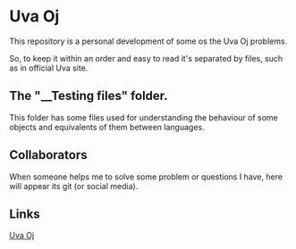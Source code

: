 # **Uva Oj**

This repository is a personal development of some os the Uva Oj problems.

So, to keep it within an order and easy to read it's separated by files, such as in official Uva site.

## **The "__Testing files" folder.**

This folder has some files used for understanding the behaviour of some objects and equivalents of them between languages.

## **Collaborators**

When someone helps me to solve some problem or questions I have, here will appear its git (or social media).

## **Links**

[Uva Oj](https://onlinejudge.org/index.php)
